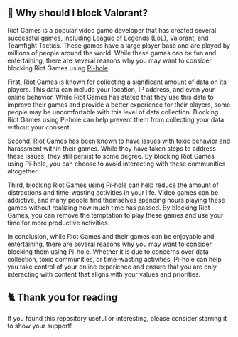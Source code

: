 ## 🤔 Why should I block Valorant?
Riot Games is a popular video game developer that has created several successful games, including League of Legends (LoL), Valorant, and Teamfight Tactics.
These games have a large player base and are played by millions of people around the world.
While these games can be fun and entertaining, there are several reasons why you may want to consider blocking Riot Games using [Pi-hole](./What%20is%20Pi-hole.md).

First, Riot Games is known for collecting a significant amount of data on its players.
This data can include your location, IP address, and even your online behavior.
While Riot Games has stated that they use this data to improve their games and provide a better experience for their players, some people may be uncomfortable with this level of data collection.
Blocking Riot Games using Pi-hole can help prevent them from collecting your data without your consent.

Second, Riot Games has been known to have issues with toxic behavior and harassment within their games.
While they have taken steps to address these issues, they still persist to some degree.
By blocking Riot Games using Pi-hole, you can choose to avoid interacting with these communities altogether.

Third, blocking Riot Games using Pi-hole can help reduce the amount of distractions and time-wasting activities in your life.
Video games can be addictive, and many people find themselves spending hours playing these games without realizing how much time has passed.
By blocking Riot Games, you can remove the temptation to play these games and use your time for more productive activities.

In conclusion, while Riot Games and their games can be enjoyable and entertaining, there are several reasons why you may want to consider blocking them using Pi-hole.
Whether it is due to concerns over data collection, toxic communities, or time-wasting activities, Pi-hole can help you take control of your online experience and ensure that you are only interacting with content that aligns with your values and priorities.

## 🐈 Thank you for reading
If you found this repository useful or interesting, please consider starring it to show your support!